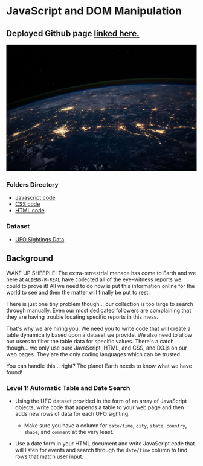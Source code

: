 # JavaScript and DOM Manipulation
## Deployed Github page [linked here.](https://rh-cmd.github.io/javascript-challenge/)

![nasa](https://github.com/RH-cmd/javascript-challenge/blob/main/UFO-level-1/static/images/nasa.jpg)

### Folders Directory
* [Javascript code](https://github.com/RH-cmd/javascript-challenge/blob/main/UFO-level-1/static/js/app.js)
* [CSS code](https://github.com/RH-cmd/javascript-challenge/blob/main/UFO-level-1/static/css/style.css)
* [HTML code](https://github.com/RH-cmd/javascript-challenge/blob/main/index.html)

### Dataset

* [UFO Sightings Data](UFO-level-1/static/js/data.js)

## Background

WAKE UP SHEEPLE! The extra-terrestrial menace has come to Earth and we here at `ALIENS-R-REAL` have collected all of the eye-witness reports we could to prove it! All we need to do now is put this information online for the world to see and then the matter will finally be put to rest.

There is just one tiny problem though... our collection is too large to search through manually. Even our most dedicated followers are complaining that they are having trouble locating specific reports in this mess.

That's why we are hiring you. We need you to write code that will create a table dynamically based upon a dataset we provide. We also need to allow our users to filter the table data for specific values. There's a catch though... we only use pure JavaScript, HTML, and CSS, and D3.js on our web pages. They are the only coding languages which can be trusted.

You can handle this... right? The planet Earth needs to know what we have found!

### Level 1: Automatic Table and Date Search

* Using the UFO dataset provided in the form of an array of JavaScript objects, write code that appends a table to your web page and then adds new rows of data for each UFO sighting.

  * Make sure you have a column for `date/time`, `city`, `state`, `country`, `shape`, and `comment` at the very least.

* Use a date form in your HTML document and write JavaScript code that will listen for events and search through the `date/time` column to find rows that match user input.

